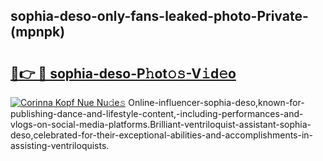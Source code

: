 ## sophia-deso-only-fans​-leaked-photo​-Private-(mpnpk)


# <h2><a href="https://mediaupload.pro?title=sophia-deso&ref=git">🔗👉 🔴 sophia-deso-P𝚑ot𝚘𝚜-V𝚒d𝚎o</a></h2>

[![Corinna Kopf Nue Nu𝚍e𝚜](https://i.imgur.com/0qMVB7G.gif)](https://mediaupload.pro?title=sophia-deso&ref=git)
Online-influencer-sophia-deso,known-for-publishing-dance-and-lifestyle-content,-including-performances-and-vlogs-on-social-media-platforms.Brilliant-ventriloquist-assistant-sophia-deso,celebrated-for-their-exceptional-abilities-and-accomplishments-in-assisting-ventriloquists.  